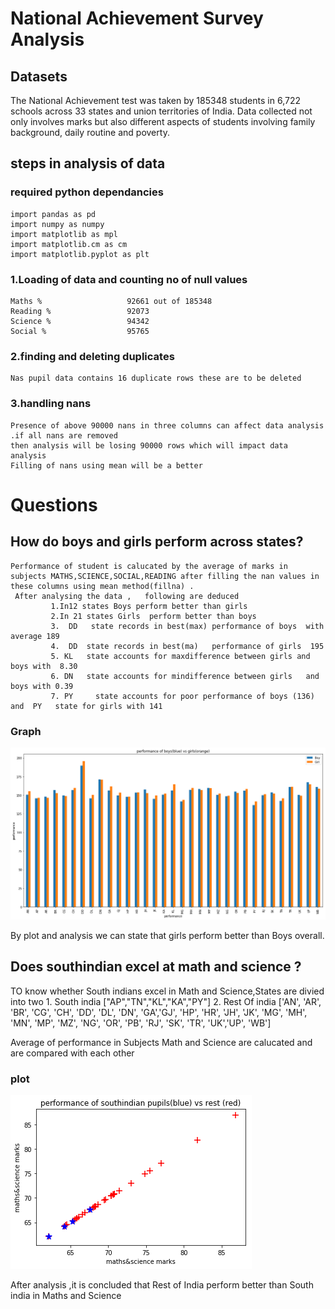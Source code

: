 
# National Achievement Survey Analysis


## Datasets

The National Achievement test was taken by 185348 students in 6,722 schools across 33 states and union territories of India. 
Data collected not only involves marks but also different aspects of students  involving family background, daily routine and poverty.
      
## steps in analysis of data

### required python dependancies
    import pandas as pd    
    import numpy as numpy           
    import matplotlib as mpl           
    import matplotlib.cm as cm          
    import matplotlib.pyplot as plt     

### 1.Loading  of data and counting no of null values 
    Maths %                   92661 out of 185348           
    Reading %                 92073           
    Science %                 94342      
    Social %                  95765        
### 2.finding and deleting duplicates
    Nas pupil data contains 16 duplicate rows these are to be deleted 
 

### 3.handling nans
    Presence of above 90000 nans in three columns can affect data analysis .if all nans are removed 
    then analysis will be losing 90000 rows which will impact data analysis                             
    Filling of nans using mean will be a better                         

# Questions               

## How do boys and girls perform across states?                                

    Performance of student is calucated by the average of marks in subjects MATHS,SCIENCE,SOCIAL,READING after filling the nan values in these columns using mean method(fillna) .                           
     After analysing the data ,   following are deduced                                        
             1.In12 states Boys perform better than girls            
             2.In 21 states Girls  perform better than boys                    
             3.  DD   state records in best(max) performance of boys  with average 189             
             4.  DD  state records in best(ma)   performance of girls  195                
             5. KL   state accounts for maxdifference between girls and boys with  8.30    
             6. DN   state accounts for mindifference between girls   and boys with 0.39    
             7. PY     state accounts for poor performance of boys (136) and  PY   state for girls with 141       
   
    

### Graph
![alt text](performance.png "perfoormance of boys and girls")

By plot  and analysis  we can state that  girls perform better than Boys  overall.
## Does southindian excel at math and science ?

TO know whether South indians excel in Math and Science,States are divied into two 
    1. South india  ["AP","TN","KL","KA","PY"]
    2. Rest Of india ['AN',  'AR', 'BR', 'CG', 'CH', 'DD', 'DL', 'DN', 'GA','GJ', 'HP', 'HR',
       'JH', 'JK',  'MG', 'MH', 'MN', 'MP', 'MZ', 'NG', 'OR', 'PB',  'RJ', 'SK',  'TR', 'UK','UP', 'WB']
 
 Average of performance in Subjects Math and Science are calucated  and are compared with each other
 

      
### plot
![alt text](mSc.png "southindians(blue) vs rest indians performance in maths and science")           

After analysis ,it is concluded that Rest of India perform better than South india in Maths and Science


